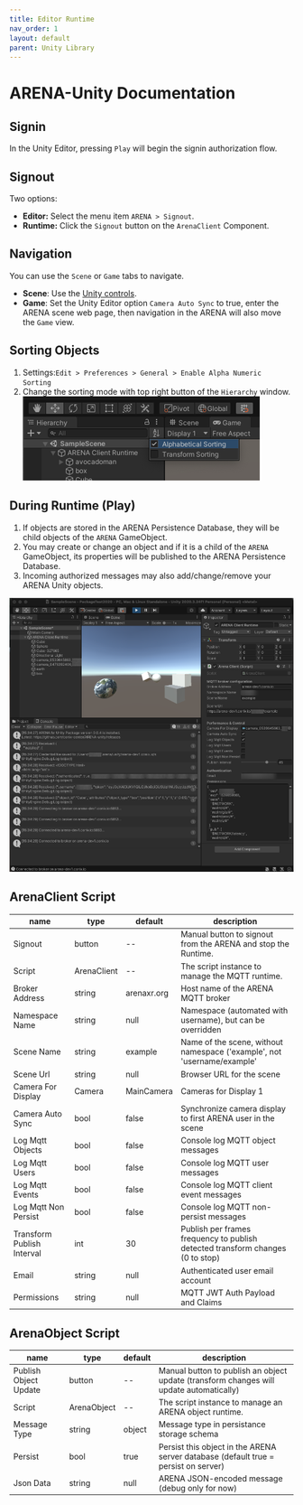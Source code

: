 ```yaml
---
title: Editor Runtime
nav_order: 1
layout: default
parent: Unity Library
---
```


# ARENA-Unity Documentation

## Signin
In the Unity Editor, pressing `Play` will begin the signin authorization flow.

## Signout
Two options:
- **Editor:** Select the menu item `ARENA > Signout`.
- **Runtime:** Click the `Signout` button on the `ArenaClient` Component.

## Navigation
You can use the `Scene` or `Game` tabs to navigate.
- **Scene**: Use the [Unity controls](https://docs.unity3d.com/Manual/SceneViewNavigation.html).
- **Game**: Set the Unity Editor option `Camera Auto Sync` to true, enter the ARENA scene web page, then navigation in the ARENA will also move the `Game` view.

## Sorting Objects
1. Settings:`Edit > Preferences > General > Enable Alpha Numeric Sorting`
1. Change the sorting mode with top right button of the `Hierarchy` window.
    ![/assets/img/unity/alphanumeric-sort.png](/assets/img/unity/alphanumeric-sort.png)

## During Runtime (Play)

1. If objects are stored in the ARENA Persistence Database, they will be child objects of the `ARENA` GameObject.
1. You may create or change an object and if it is a child of the `ARENA` GameObject, its properties will be published to the ARENA Persistence Database.
1. Incoming authorized messages may also add/change/remove your ARENA Unity objects.

![/assets/img/unity/unity-desktop.png](/assets/img/unity/unity-desktop.png)

## ArenaClient Script

name | type | default | description
-- | -- | -- | --
Signout | button | -- | Manual button to signout from the ARENA and stop the Runtime.
Script | ArenaClient | -- | The script instance to manage the MQTT runtime.
Broker Address | string | arenaxr.org | Host name of the ARENA MQTT broker
Namespace Name | string | null | Namespace (automated with username), but can be overridden
Scene Name | string | example | Name of the scene, without namespace ('example', not 'username/example'
Scene Url | string | null | Browser URL for the scene
Camera For Display | Camera | MainCamera | Cameras for Display 1
Camera Auto Sync | bool | false | Synchronize camera display to first ARENA user in the scene
Log Mqtt Objects | bool | false | Console log MQTT object messages
Log Mqtt Users | bool | false | Console log MQTT user messages
Log Mqtt Events | bool | false | Console log MQTT client event messages
Log Mqtt Non Persist | bool | false | Console log MQTT non-persist messages
Transform Publish Interval | int | 30 | Publish per frames frequency to publish detected transform changes (0 to stop)
Email | string | null | Authenticated user email account
Permissions | string | null | MQTT JWT Auth Payload and Claims

## ArenaObject Script

name | type | default | description
-- | -- | -- | --
Publish Object Update | button | -- | Manual button to publish an object update (transform changes will update automatically)
Script | ArenaObject | -- | The script instance to manage an ARENA object runtime.
Message Type | string | object | Message type in persistance storage schema
Persist | bool | true | Persist this object in the ARENA server database (default true = persist on server)
Json Data | string | null | ARENA JSON-encoded message (debug only for now)
